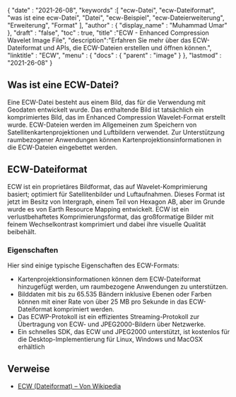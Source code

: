 {
  "date" : "2021-26-08",
  "keywords" :[ "ecw-Datei", "ecw-Dateiformat", "was ist eine ecw-Datei", "Datei", "ecw-Beispiel", "ecw-Dateierweiterung", "Erweiterung", "Format" ],
  "author" : {
    "display_name" : "Muhammad Umar"
},
  "draft" : "false",
  "toc" : true,
  "title" :"ECW - Enhanced Compression Wavelet Image File",
  "description":"Erfahren Sie mehr über das ECW-Dateiformat und APIs, die ECW-Dateien erstellen und öffnen können.",
  "linktitle" : "ECW",
  "menu" : {
    "docs" : {
      "parent" : "image"
}
},
  "lastmod" : "2021-26-08"
}

## Was ist eine ECW-Datei? ##
Eine ECW-Datei besteht aus einem Bild, das für die Verwendung mit Geodaten entwickelt wurde. Das enthaltende Bild ist tatsächlich ein komprimiertes Bild, das im Enhanced Compression Wavelet-Format erstellt wurde. ECW-Dateien werden im Allgemeinen zum Speichern von Satellitenkartenprojektionen und Luftbildern verwendet. Zur Unterstützung raumbezogener Anwendungen können Kartenprojektionsinformationen in die ECW-Dateien eingebettet werden.

## ECW-Dateiformat
ECW ist ein proprietäres Bildformat, das auf Wavelet-Komprimierung basiert; optimiert für Satellitenbilder und Luftaufnahmen. Dieses Format ist jetzt im Besitz von Intergraph, einem Teil von Hexagon AB, aber im Grunde wurde es von Earth Resource Mapping entwickelt. ECW ist ein verlustbehaftetes Komprimierungsformat, das großformatige Bilder mit feinem Wechselkontrast komprimiert und dabei ihre visuelle Qualität beibehält.
 

### Eigenschaften
Hier sind einige typische Eigenschaften des ECW-Formats:
- Kartenprojektionsinformationen können dem ECW-Dateiformat hinzugefügt werden, um raumbezogene Anwendungen zu unterstützen.
- Bilddaten mit bis zu 65.535 Bändern inklusive Ebenen oder Farben können mit einer Rate von über 25 MB pro Sekunde in das ECW-Dateiformat komprimiert werden.
- Das ECWP-Protokoll ist ein effizientes Streaming-Protokoll zur Übertragung von ECW- und JPEG2000-Bildern über Netzwerke.
- Ein schnelles SDK, das ECW und JPEG2000 unterstützt, ist kostenlos für die Desktop-Implementierung für Linux, Windows und MacOSX erhältlich



## Verweise ##

* [ECW (Dateiformat) – Von Wikipedia](https://en.wikipedia.org/wiki/ECW_(file_format))


